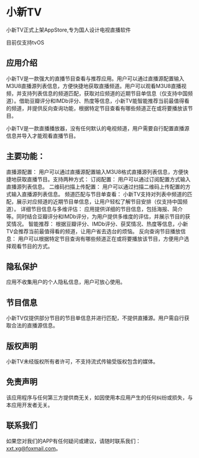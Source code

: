 # 小新TV

小新TV正式上架AppStore,专为国人设计电视直播软件

目前仅支持tvOS

## 应用介绍
小新TV是一款强大的直播节目查看与推荐应用。用户可以通过直播源配置输入M3U8直播源列表信息，方便快捷地获取直播频道。用户可以观看M3U8直播视频，并支持列表信息的频道匹配，获取对应频道的近期节目单信息（仅支持中国频道）。借助豆瓣评分和IMDb评分、热度等信息，小新TV能智能推荐当前最值得看的频道，并提供反向查询功能，根据特定节目查看有哪些频道正在或将要播放该节目。

小新TV是一款直播播放器，没有任何默认的电视频道，用户需要自行配置直播源信息并导入才能观看直播节目。

## 主要功能：

直播源配置： 用户可以通过直播源配置输入M3U8格式直播源列表信息，方便快捷地获取直播节目。支持两种方式：
订阅配置： 用户可以通过订阅配置方式输入直播源列表信息。
二维码扫描上传配置： 用户可以通过扫描二维码上传配置的方式输入直播源列表信息。
频道匹配与节目单查看： 小新TV支持对列表中频道的匹配，展示对应频道的近期节目单信息，让用户轻松了解节目安排（仅支持中国频道）。
详细节目信息与多维评估： 应用提供详细的节目信息，包括海报、简介等。同时结合豆瓣评分和IMDb评分，为用户提供多维度的评估，并展示节目的获奖情况。
智能推荐： 根据豆瓣评分、IMDb评分、获奖情况、热度等信息，小新TV会推荐当前最值得看的频道，让用户省去选台的烦恼。
反向查询节目播放信息： 用户可以根据特定节目查询有哪些频道正在或将要播放该节目，方便用户选择观看节目的方式。

## 隐私保护
应用不收集用户的个人隐私信息，用户可放心使用。

## 节目信息
小新TV仅提供部分节目的节目单信息并进行匹配，不提供直播源。用户需自行获取合法的直播源信息。

## 版权声明
小新TV未经版权所有者许可，不支持流式传输受版权包含的媒体。

## 免责声明
该应用程序与任何第三方提供商无关，如因使用本应用产生的任何纠纷或损失，与本应用开发者无关。

## 联系我们
如果您对我们的APP有任何疑问或建议，请随时联系我们：xxt.xg@foxmail.com。
